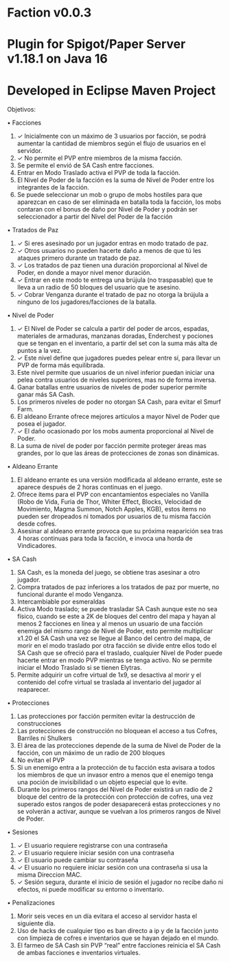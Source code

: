 # Faction v0.0.3
# Plugin for Spigot/Paper Server v1.18.1 on Java 16
# Developed in Eclipse Maven Project 

Objetivos:

• Facciones
  1. ✓ Inicialmente con un máximo de 3 usuarios por facción, se podrá aumentar la cantidad de miembros según el flujo de usuarios en el servidor.
  2. ✓ No permite el PVP entre miembros de la misma facción.
  3. Se permite el envió de SA Cash entre facciones.
  4. Entrar en Modo Traslado activa el PVP de toda la facción.
  5. El Nivel de Poder de la facción es la suma de Nivel de Poder entre los integrantes de la facción.
  6. Se puede seleccionar un mob o grupo de mobs hostiles para que aparezcan en caso de ser eliminada en batalla toda la facción, los mobs contaran con el bonus de daño por Nivel de Poder y podrán ser seleccionador a partir del Nivel del Poder de la facción


• Tratados de Paz
  1. ✓ Si eres asesinado por un jugador entras en modo tratado de paz.
  2. ✓ Otros usuarios no pueden hacerte daño a menos de que tú les ataques primero durante un tratado de paz.
  3. ✓ Los tratados de paz tienen una duración proporcional al Nivel de Poder, en donde a mayor nivel menor duración.
  4. ✓ Entrar en este modo te entrega una brújula (no traspasable) que te lleva a un radio de 50 bloques del usuario que te asesino.
  5. ✓ Cobrar Venganza durante el tratado de paz no otorga la brújula a ninguno de los jugadores/facciones de la batalla.


• Nivel de Poder
  1. ✓ El Nivel de Poder se calcula a partir del poder de arcos, espadas, materiales de armaduras, manzanas doradas, Enderchest y pociones que se tengan en el inventario, a partir del set con la suma más alta de puntos a la vez.
  2. ✓ Este nivel define que jugadores puedes pelear entre sí, para llevar un PVP de forma más equilibrada.
  3. Este nivel permite que usuarios de un nivel inferior puedan iniciar una pelea contra usuarios de niveles superiores, mas no de forma inversa.
  4. Ganar batallas entre usuarios de niveles de poder superior permite ganar más SA Cash.
  5. Los primeros niveles de poder no otorgan SA Cash, para evitar el Smurf Farm.
  6. El aldeano Errante ofrece mejores artículos a mayor Nivel de Poder que posea el jugador.
  7. ✓ El daño ocasionado por los mobs aumenta proporcional al Nivel de Poder.
  8. La suma de nivel de poder por facción permite proteger áreas mas grandes, por lo que las áreas de protecciones de zonas son dinámicas.


• Aldeano Errante
  1. El aldeano errante es una versión modificada al aldeano errante, este se aparece después de 2 horas continuas en el juego.
  2. Ofrece ítems para el PVP con encantamientos especiales no Vanilla (Robo de Vida, Furia de Thor, Whiter Effect, Blocks, Velocidad de Movimiento, Magma Summon, Notch Apples, KGB), estos ítems no pueden ser dropeados ni tomados por usuarios de tu misma facción desde cofres.
  3. Asesinar al aldeano errante provoca que su próxima reaparición sea tras 4 horas continuas para toda la facción, e invoca una horda de Vindicadores.


• SA Cash
  1. SA Cash, es la moneda del juego, se obtiene tras asesinar a otro jugador.
  2. Compra tratados de paz inferiores a los tratados de paz por muerte, no funcional durante el modo Venganza.
  3. Intercambiable por esmeraldas
  4. Activa Modo traslado; se puede trasladar SA Cash aunque este no sea físico, cuando se este a 2K de bloques del centro del mapa y hayan al menos 2 facciones en línea y al menos un usuario de una facción enemiga del mismo rango de Nivel de Poder, esto permite multiplicar x1.20 el SA Cash una vez se llegue al Banco del centro del mapa, de morir en el modo traslado por otra facción se divide entre ellos todo el SA Cash que se ofreció para el traslado, cualquier Nivel de Poder puede hacerte entrar en modo PVP mientras se tenga activo. No se permite iniciar el Modo Traslado si se tienen Elytras.
  5. Permite adquirir un cofre virtual de 1x9, se desactiva al morir y el contenido del cofre virtual se traslada al inventario del jugador al reaparecer.


• Protecciones
  1. Las protecciones por facción permiten evitar la destrucción de construcciones
  2. Las protecciones de construcción no bloquean el acceso a tus Cofres, Barriles ni Shulkers
  3. El área de las protecciones depende de la suma de Nivel de Poder de la facción, con un máximo de un radio de 200 bloques
  4. No evitan el PVP
  5. Si un enemigo entra a la protección de tu facción esta avisara a todos los miembros de que un invasor entro a menos que el enemigo tenga una poción de invisibilidad o un objeto especial que lo evite.
  6. Durante los primeros rangos del Nivel de Poder existirá un radio de 2 bloque del centro de la protección con protección de cofres, una vez superado estos rangos de poder desaparecerá estas protecciones y no se volverán a activar, aunque se vuelvan a los primeros rangos de Nivel de Poder.

• Sesiones
  1. ✓ El usuario requiere registrarse con una contraseña
  2. ✓ El usuario requiere iniciar sesión con una contraseña
  3. ✓ El usuario puede cambiar su contraseña
  4. ✓ El usuario no requiere iniciar sesión con una contraseña si usa la misma Direccion MAC. 
  5. ✓ Sesión segura, durante el inicio de sesión el jugador no recibe daño ni efectos, ni puede modificar su entorno o inventario.

• Penalizaciones
  1. Morir seis veces en un día evitara el acceso al servidor hasta el siguiente día.
  2. Uso de hacks de cualquier tipo es ban directo a ip y de la facción junto con limpieza de cofres e inventarios que se hayan dejado en el mundo.
  3. El farmeo de SA Cash sin PVP “real” entre facciones reinicia el SA Cash de ambas facciones e inventarios virtuales.
  
  
